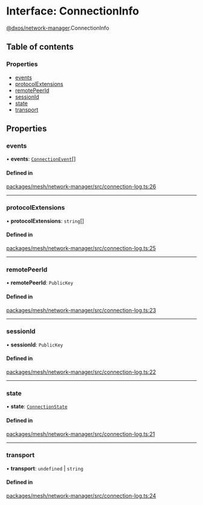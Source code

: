 # Interface: ConnectionInfo

[@dxos/network-manager](../modules/dxos_network_manager.md).ConnectionInfo

## Table of contents

### Properties

- [events](dxos_network_manager.ConnectionInfo.md#events)
- [protocolExtensions](dxos_network_manager.ConnectionInfo.md#protocolextensions)
- [remotePeerId](dxos_network_manager.ConnectionInfo.md#remotepeerid)
- [sessionId](dxos_network_manager.ConnectionInfo.md#sessionid)
- [state](dxos_network_manager.ConnectionInfo.md#state)
- [transport](dxos_network_manager.ConnectionInfo.md#transport)

## Properties

### events

• **events**: [`ConnectionEvent`](../modules/dxos_network_manager.md#connectionevent)[]

#### Defined in

[packages/mesh/network-manager/src/connection-log.ts:26](https://github.com/dxos/dxos/blob/e3b936721/packages/mesh/network-manager/src/connection-log.ts#L26)

___

### protocolExtensions

• **protocolExtensions**: `string`[]

#### Defined in

[packages/mesh/network-manager/src/connection-log.ts:25](https://github.com/dxos/dxos/blob/e3b936721/packages/mesh/network-manager/src/connection-log.ts#L25)

___

### remotePeerId

• **remotePeerId**: `PublicKey`

#### Defined in

[packages/mesh/network-manager/src/connection-log.ts:23](https://github.com/dxos/dxos/blob/e3b936721/packages/mesh/network-manager/src/connection-log.ts#L23)

___

### sessionId

• **sessionId**: `PublicKey`

#### Defined in

[packages/mesh/network-manager/src/connection-log.ts:22](https://github.com/dxos/dxos/blob/e3b936721/packages/mesh/network-manager/src/connection-log.ts#L22)

___

### state

• **state**: [`ConnectionState`](../enums/dxos_network_manager.ConnectionState.md)

#### Defined in

[packages/mesh/network-manager/src/connection-log.ts:21](https://github.com/dxos/dxos/blob/e3b936721/packages/mesh/network-manager/src/connection-log.ts#L21)

___

### transport

• **transport**: `undefined` \| `string`

#### Defined in

[packages/mesh/network-manager/src/connection-log.ts:24](https://github.com/dxos/dxos/blob/e3b936721/packages/mesh/network-manager/src/connection-log.ts#L24)
